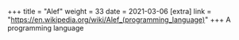 +++
title = "Alef"
weight = 33
date = 2021-03-06
[extra]
link = "https://en.wikipedia.org/wiki/Alef_(programming_language)"
+++
A programming language


